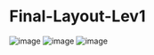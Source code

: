 # Final-Layout-Lev1
![image](https://user-images.githubusercontent.com/115491975/221272134-eeb8f8fd-1ef6-4756-9cde-149930be83b7.png)
![image](https://user-images.githubusercontent.com/115491975/221272207-c560947c-55d6-45b9-93dc-be638b068a31.png)
![image](https://user-images.githubusercontent.com/115491975/221272274-82594547-675d-4558-85b9-5dbd132fb33b.png)
